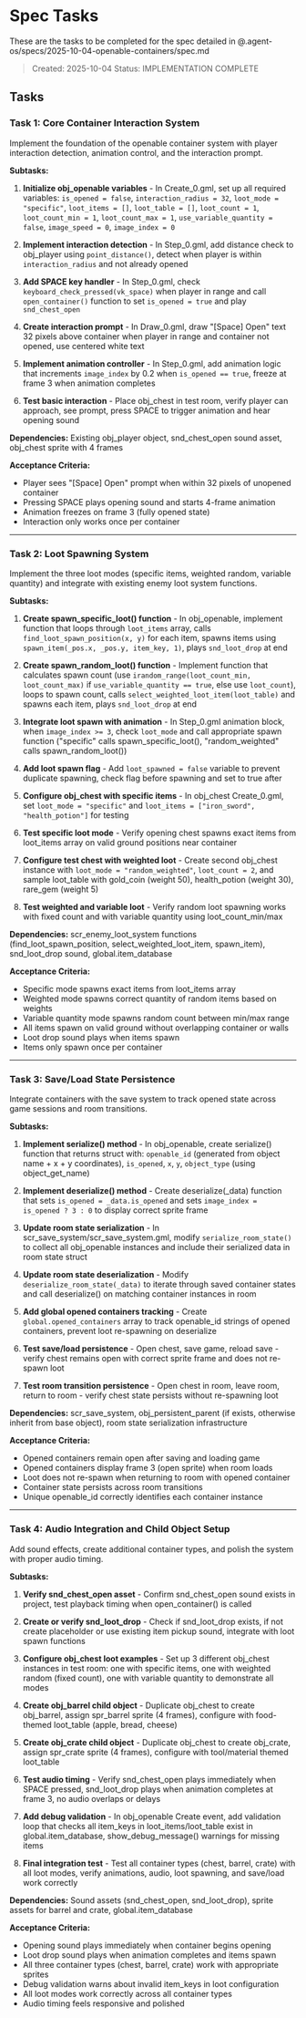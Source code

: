 # Spec Tasks

These are the tasks to be completed for the spec detailed in @.agent-os/specs/2025-10-04-openable-containers/spec.md

> Created: 2025-10-04
> Status: IMPLEMENTATION COMPLETE

## Tasks

### Task 1: Core Container Interaction System

Implement the foundation of the openable container system with player interaction detection, animation control, and the interaction prompt.

**Subtasks:**
1. **Initialize obj_openable variables** - In Create_0.gml, set up all required variables: `is_opened = false`, `interaction_radius = 32`, `loot_mode = "specific"`, `loot_items = []`, `loot_table = []`, `loot_count = 1`, `loot_count_min = 1`, `loot_count_max = 1`, `use_variable_quantity = false`, `image_speed = 0`, `image_index = 0`

2. **Implement interaction detection** - In Step_0.gml, add distance check to obj_player using `point_distance()`, detect when player is within `interaction_radius` and not already opened

3. **Add SPACE key handler** - In Step_0.gml, check `keyboard_check_pressed(vk_space)` when player in range and call `open_container()` function to set `is_opened = true` and play `snd_chest_open`

4. **Create interaction prompt** - In Draw_0.gml, draw "[Space] Open" text 32 pixels above container when player in range and container not opened, use centered white text

5. **Implement animation controller** - In Step_0.gml, add animation logic that increments `image_index` by 0.2 when `is_opened == true`, freeze at frame 3 when animation completes

6. **Test basic interaction** - Place obj_chest in test room, verify player can approach, see prompt, press SPACE to trigger animation and hear opening sound

**Dependencies:** Existing obj_player object, snd_chest_open sound asset, obj_chest sprite with 4 frames

**Acceptance Criteria:**
- Player sees "[Space] Open" prompt when within 32 pixels of unopened container
- Pressing SPACE plays opening sound and starts 4-frame animation
- Animation freezes on frame 3 (fully opened state)
- Interaction only works once per container

---

### Task 2: Loot Spawning System

Implement the three loot modes (specific items, weighted random, variable quantity) and integrate with existing enemy loot system functions.

**Subtasks:**
1. **Create spawn_specific_loot() function** - In obj_openable, implement function that loops through `loot_items` array, calls `find_loot_spawn_position(x, y)` for each item, spawns items using `spawn_item(_pos.x, _pos.y, item_key, 1)`, plays `snd_loot_drop` at end

2. **Create spawn_random_loot() function** - Implement function that calculates spawn count (use `irandom_range(loot_count_min, loot_count_max)` if `use_variable_quantity == true`, else use `loot_count`), loops to spawn count, calls `select_weighted_loot_item(loot_table)` and spawns each item, plays `snd_loot_drop` at end

3. **Integrate loot spawn with animation** - In Step_0.gml animation block, when `image_index >= 3`, check `loot_mode` and call appropriate spawn function ("specific" calls spawn_specific_loot(), "random_weighted" calls spawn_random_loot())

4. **Add loot spawn flag** - Add `loot_spawned = false` variable to prevent duplicate spawning, check flag before spawning and set to true after

5. **Configure obj_chest with specific items** - In obj_chest Create_0.gml, set `loot_mode = "specific"` and `loot_items = ["iron_sword", "health_potion"]` for testing

6. **Test specific loot mode** - Verify opening chest spawns exact items from loot_items array on valid ground positions near container

7. **Configure test chest with weighted loot** - Create second obj_chest instance with `loot_mode = "random_weighted"`, `loot_count = 2`, and sample loot_table with gold_coin (weight 50), health_potion (weight 30), rare_gem (weight 5)

8. **Test weighted and variable loot** - Verify random loot spawning works with fixed count and with variable quantity using loot_count_min/max

**Dependencies:** scr_enemy_loot_system functions (find_loot_spawn_position, select_weighted_loot_item, spawn_item), snd_loot_drop sound, global.item_database

**Acceptance Criteria:**
- Specific mode spawns exact items from loot_items array
- Weighted mode spawns correct quantity of random items based on weights
- Variable quantity mode spawns random count between min/max range
- All items spawn on valid ground without overlapping container or walls
- Loot drop sound plays when items spawn
- Items only spawn once per container

---

### Task 3: Save/Load State Persistence

Integrate containers with the save system to track opened state across game sessions and room transitions.

**Subtasks:**
1. **Implement serialize() method** - In obj_openable, create serialize() function that returns struct with: `openable_id` (generated from object name + x + y coordinates), `is_opened`, `x`, `y`, `object_type` (using object_get_name)

2. **Implement deserialize() method** - Create deserialize(_data) function that sets `is_opened = _data.is_opened` and sets `image_index = is_opened ? 3 : 0` to display correct sprite frame

3. **Update room state serialization** - In scr_save_system/scr_save_system.gml, modify `serialize_room_state()` to collect all obj_openable instances and include their serialized data in room state struct

4. **Update room state deserialization** - Modify `deserialize_room_state(_data)` to iterate through saved container states and call deserialize() on matching container instances in room

5. **Add global opened containers tracking** - Create `global.opened_containers` array to track openable_id strings of opened containers, prevent loot re-spawning on deserialize

6. **Test save/load persistence** - Open chest, save game, reload save - verify chest remains open with correct sprite frame and does not re-spawn loot

7. **Test room transition persistence** - Open chest in room, leave room, return to room - verify chest state persists without re-spawning loot

**Dependencies:** scr_save_system, obj_persistent_parent (if exists, otherwise inherit from base object), room state serialization infrastructure

**Acceptance Criteria:**
- Opened containers remain open after saving and loading game
- Opened containers display frame 3 (open sprite) when room loads
- Loot does not re-spawn when returning to room with opened container
- Container state persists across room transitions
- Unique openable_id correctly identifies each container instance

---

### Task 4: Audio Integration and Child Object Setup

Add sound effects, create additional container types, and polish the system with proper audio timing.

**Subtasks:**
1. **Verify snd_chest_open asset** - Confirm snd_chest_open sound exists in project, test playback timing when open_container() is called

2. **Create or verify snd_loot_drop** - Check if snd_loot_drop exists, if not create placeholder or use existing item pickup sound, integrate with loot spawn functions

3. **Configure obj_chest loot examples** - Set up 3 different obj_chest instances in test room: one with specific items, one with weighted random (fixed count), one with variable quantity to demonstrate all modes

4. **Create obj_barrel child object** - Duplicate obj_chest to create obj_barrel, assign spr_barrel sprite (4 frames), configure with food-themed loot_table (apple, bread, cheese)

5. **Create obj_crate child object** - Duplicate obj_chest to create obj_crate, assign spr_crate sprite (4 frames), configure with tool/material themed loot_table

6. **Test audio timing** - Verify snd_chest_open plays immediately when SPACE pressed, snd_loot_drop plays when animation completes at frame 3, no audio overlaps or delays

7. **Add debug validation** - In obj_openable Create event, add validation loop that checks all item_keys in loot_items/loot_table exist in global.item_database, show_debug_message() warnings for missing items

8. **Final integration test** - Test all container types (chest, barrel, crate) with all loot modes, verify animations, audio, loot spawning, and save/load work correctly

**Dependencies:** Sound assets (snd_chest_open, snd_loot_drop), sprite assets for barrel and crate, global.item_database

**Acceptance Criteria:**
- Opening sound plays immediately when container begins opening
- Loot drop sound plays when animation completes and items spawn
- All three container types (chest, barrel, crate) work with appropriate sprites
- Debug validation warns about invalid item_keys in loot configuration
- All loot modes work correctly across all container types
- Audio timing feels responsive and polished
